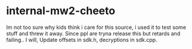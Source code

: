 # internal-mw2-cheeto





Im not too sure why kids think i care for this source, i used it to test some stuff and threw it away. Since ppl are tryna release this but retards and failing.. I will, Update offsets in sdk.h, decryptions in sdk.cpp.    









